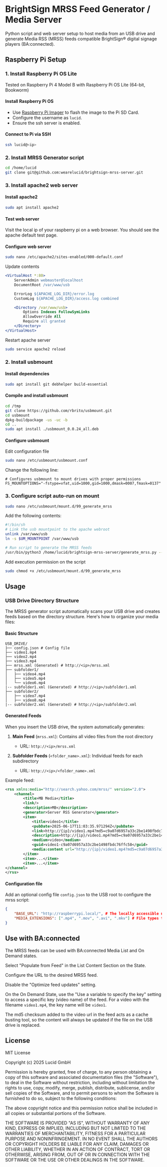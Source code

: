 # BrightSign MRSS Feed Generator / Media Server

Python script and web server setup to host media from an USB drive and generate Media RSS (MRSS) feeds compatible BrightSign® digital signage players (BA:connected).

## Raspberry Pi Setup

### 1. Install Raspberry Pi OS Lite

Tested on Raspberry Pi 4 Model B with Raspberry Pi OS Lite (64-bit, Bookworm)

#### Install Raspberry Pi OS

- Use [Raspberry Pi Imager](https://www.raspberrypi.com/software/) to flash the image to the Pi SD Card.
- Configure the username as `lucid`.
- Ensure the ssh server is enabled.

#### Connect to Pi via SSH

```bash
ssh lucid@<ip>
```

### 2. Install MRSS Generator script

```bash
cd /home/lucid
git clone git@github.com:wearelucid/brightsign-mrss-server.git
```

### 3. Install apache2 web server

#### Install apache2

```bash
sudo apt install apache2
```

#### Test web server

Visit the local ip of your raspberry pi on a web browser. You should see the apache default test page.

#### Configure web server

```bash
sudo nano /etc/apache2/sites-enabled/000-default.conf
```

Update contents

```apache
<VirtualHost *:80>
	ServerAdmin webmaster@localhost
	DocumentRoot /var/www/usb

	ErrorLog ${APACHE_LOG_DIR}/error.log
	CustomLog ${APACHE_LOG_DIR}/access.log combined

	<Directory /var/www/usb>
		Options Indexes FollowSymLinks
		AllowOverride All
		Require all granted
	</Directory>
</VirtualHost>
```

Restart apache server

```bash
sudo service apache2 reload
```

### 2. Install usbmount

#### Install dependencies

```bash
sudo apt install git debhelper build-essential
```

#### Compile and install usbmount

```bash
cd /tmp
git clone https://github.com/rbrito/usbmount.git
cd usbmount
dpkg-buildpackage -us -uc -b
cd ..
sudo apt install ./usbmount_0.0.24_all.deb
```

#### Configure usbmount

Edit configuration file

```bash
sudo nano /etc/usbmount/usbmount.conf
```

Change the following line:

```
# Configures usbmount to mount drives with proper permissions
FS_MOUNTOPTIONS="-fstype=vfat,uid=1000,gid=1000,dmask=0007,fmask=0137"
```

### 3. Configure script auto-run on mount

```bash
sudo nano /etc/usbmount/mount.d/99_generate_mrss
```

Add the following contents:

```sh
#!/bin/sh
# Link the usb mountpoint to the apache webroot
unlink /var/www/usb
ln -s $UM_MOUNTPOINT /var/www/usb

# Run script to generate the MRSS feeds
/usr/bin/python3 /home/lucid/brightsign-mrss-server/generate_mrss.py --folder $UM_MOUNTPOINT
```

Add execution permission on the script

```bash
sudo chmod +x /etc/usbmount/mount.d/99_generate_mrss
```

## Usage

### USB Drive Directory Structure

The MRSS generator script automatically scans your USB drive and creates feeds based on the directory structure. Here's how to organize your media files:

#### Basic Structure

```
USB_DRIVE/
├── config.json # Config file
├── video1.mp4
├── video2.mp4
├── video3.mp4
├── mrss.xml (Generated) # http://<ip>/mrss.xml
├── subfolder1/
│   ├── video4.mp4
│   ├── video5.mp4
│   └── video6.mp4
|-- subfolder1.xml (Generated) # http://<ip>/subfolder1.xml
├── subfolder2/
│   ├── video7.mp4
│   ├── video8.mp4
|-- subfolder2.xml (Generated) # http://<ip>/subfolder2.xml
```

#### Generated Feeds

When you insert the USB drive, the system automatically generates:

1. **Main Feed** (`mrss.xml`): Contains all video files from the root directory

   - URL: `http://<ip>/mrss.xml`

2. **Subfolder Feeds** (`<folder_name>.xml`): Individual feeds for each subdirectory
   - URL: `http://<ip>/<folder_name>.xml`

Example feed:

```xml
<rss xmlns:media="http://search.yahoo.com/mrss/" version="2.0">
    <channel>
        <title>MB Media</title>
        <link/>
        <description>MB</description>
        <generator>Server RSS Generator</generator>
        <item>
            <title>video1</title>
            <pubDate>2025-06-17T11:03:35.971294Z</pubDate>
            <link>http://{ip}/video1.mp4?md5=c9a07d6957a33c2be1498fbdc76ffc58</link>
            <description>http://{ip}/video1.mp4?md5=c9a07d6957a33c2be1498fbdc76ffc58</description>
            <medium>video</medium>
            <guid>video1-c9a07d6957a33c2be1498fbdc76ffc58</guid>
            <media:content url="http://{ip}/video1.mp4?md5=c9a07d6957a33c2be1498fbdc76ffc5" type="video/mp4" medium="video"/>
        </item>
        <item>...</item>
        <item>...</item>
</channel>
</rss>
```

#### Configuration file

Add an optional config file `config.json` to the USB root to configure the mrss script:

```json
{
    "BASE_URL": "http://raspberrypi.local/", # The locally accessible url for your web server
    "MEDIA_EXTENSIONS": [".mp4", ".mov", ".avi", ".mkv"] # File types to include in the mrss feed
}
```

## Use with BA:connected

The MRSS feeds can be used with BA:connected Media List and On Demand states.

Select "Populate from Feed" in the List Content Section on the State.

Configure the URL to the desired MRSS feed.

Disable the "Optimize feed updates" setting.

On the On Demand State, use the "Use a variable to specify the key" setting to access a specific key (video name) of the feed. For a video with the filename `video1.mp4`, the key name will be `video1`.

The md5 checksum added to the video url in the feed acts as a cache busting tool, so the content will always be updated if the file on the USB drive is replaced.

## License

MIT License

Copyright (c) 2025 Lucid GmbH

Permission is hereby granted, free of charge, to any person obtaining a copy
of this software and associated documentation files (the "Software"), to deal
in the Software without restriction, including without limitation the rights
to use, copy, modify, merge, publish, distribute, sublicense, and/or sell
copies of the Software, and to permit persons to whom the Software is
furnished to do so, subject to the following conditions:

The above copyright notice and this permission notice shall be included in all
copies or substantial portions of the Software.

THE SOFTWARE IS PROVIDED "AS IS", WITHOUT WARRANTY OF ANY KIND, EXPRESS OR
IMPLIED, INCLUDING BUT NOT LIMITED TO THE WARRANTIES OF MERCHANTABILITY,
FITNESS FOR A PARTICULAR PURPOSE AND NONINFRINGEMENT. IN NO EVENT SHALL THE
AUTHORS OR COPYRIGHT HOLDERS BE LIABLE FOR ANY CLAIM, DAMAGES OR OTHER
LIABILITY, WHETHER IN AN ACTION OF CONTRACT, TORT OR OTHERWISE, ARISING FROM,
OUT OF OR IN CONNECTION WITH THE SOFTWARE OR THE USE OR OTHER DEALINGS IN THE
SOFTWARE.
